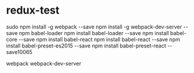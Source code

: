 # redux-test

sudo npm install -g webpack --save
npm install -g webpack-dev-server --save
npm babel-loader
npm install babel-loader --save
npm install babel-core --save
npm install babel-react
npm install babel-react --save
npm install babel-preset-es2015 --save
npm install babel-preset-react --save10065
  
webpack
webpack-dev-server

